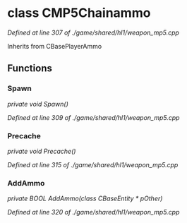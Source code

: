 # class CMP5Chainammo

*Defined at line 307 of ./game/shared/hl1/weapon_mp5.cpp*

Inherits from CBasePlayerAmmo



## Functions

### Spawn

*private void Spawn()*

*Defined at line 309 of ./game/shared/hl1/weapon_mp5.cpp*

### Precache

*private void Precache()*

*Defined at line 315 of ./game/shared/hl1/weapon_mp5.cpp*

### AddAmmo

*private BOOL AddAmmo(class CBaseEntity * pOther)*

*Defined at line 320 of ./game/shared/hl1/weapon_mp5.cpp*



